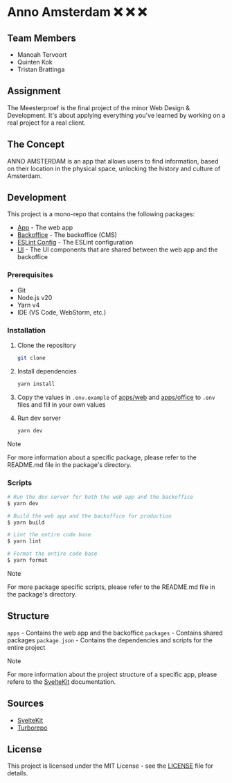 # Anno Amsterdam :x: :x: :x:

## Team Members

- Manoah Tervoort
- Quinten Kok
- Tristan Brattinga

## Assignment

The Meesterproef is the final project of the minor Web Design & Development. It's about applying everything you've learned by working on a real project for a real client.

## The Concept

ANNO AMSTERDAM is an app that allows users to find information, based on their location in the physical space, unlocking the history and culture of Amsterdam.

## Development

This project is a mono-repo that contains the following packages:

- [App](./apps/web) - The web app
- [Backoffice](./apps/office/) - The backoffice (CMS)
- [ESLint Config](./packages/eslint-config) - The ESLint configuration
- [UI](./packages/ui) - The UI components that are shared between the web app and the backoffice

### Prerequisites

- Git
- Node.js v20
- Yarn v4
- IDE (VS Code, WebStorm, etc.)

### Installation

1. Clone the repository

   ```bash
   git clone
    ```

2. Install dependencies

    ```bash
    yarn install
    ```

3. Copy the values in `.env.example` of [apps/web](./apps/web/.env.example) and [apps/office](./apps/office/.env.example) to `.env` files and fill in your own values

4. Run dev server

    ```bash
    yarn dev
    ```

> [!NOTE]  
> For more information about a specific package, please refer to the README.md file in the package's directory.

### Scripts

```bash
# Run the dev server for both the web app and the backoffice
$ yarn dev

# Build the web app and the backoffice for production
$ yarn build

# Lint the entire code base
$ yarn lint

# Format the entire code base
$ yarn format
```

> [!NOTE]  
> For more package specific scripts, please refer to the README.md file in the package's directory.

## Structure

`apps` - Contains the web app and the backoffice
`packages` - Contains shared packages
`package.json` - Contains the dependencies and scripts for the entire project

> [!NOTE]  
> For more information about the project structure of a specific app, please refere to the [SvelteKit](https://kit.svelte.dev/docs/project-structure) documentation.

## Sources

- [SvelteKit](https://kit.svelte.dev/)
- [Turborepo](https://turbo.build/repo)

## License

This project is licensed under the MIT License - see the [LICENSE](./LICENSE) file for details.
